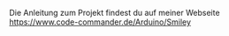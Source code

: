 Die Anleitung zum Projekt findest du auf meiner Webseite https://www.code-commander.de/Arduino/Smiley
